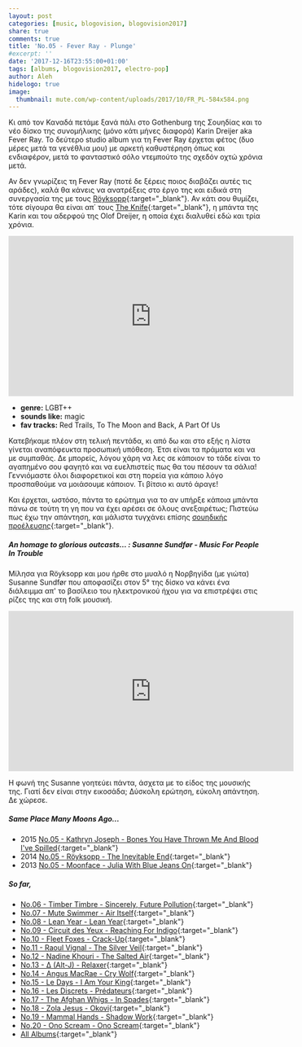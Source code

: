 ```yaml
---
layout: post
categories: [music, blogovision, blogovision2017]
share: true
comments: true
title: 'No.05 - Fever Ray - Plunge'
#excerpt: ''
date: '2017-12-16T23:55:00+01:00'
tags: [albums, blogovision2017, electro-pop]
author: Aleh
hidelogo: true
image:
  thumbnail: mute.com/wp-content/uploads/2017/10/FR_PL-584x584.png
---
```

Κι από τον Καναδά πετάμε ξανά πάλι στο Gothenburg της Σουηδίας και το νέο δίσκο της συνομήλικης (μόνο κάτι μήνες διαφορά) Karin Dreijer aka Fever Ray. Το δεύτερο studio album για τη Fever Ray έρχεται φέτος (δυο μέρες μετά τα γενέθλια μου) με αρκετή καθυστέρηση όπως και ενδιαφέρον, μετά το φανταστικό σόλο ντεμπούτο της σχεδόν οχτώ χρόνια μετά. 

Αν δεν γνωρίζεις τη Fever Ray (ποτέ δε ξέρεις ποιος διαβάζει αυτές τις αράδες), καλά θα κάνεις να ανατρέξεις στο έργο της και ειδικά στη συνεργασία της με τους [Röyksopp](https://www.youtube.com/watch?v=ADBKdSCbmiM){:target="_blank"}. Αν κάτι σου θυμίζει, τότε σίγουρα θα είναι απ΄ τους [The Knife](https://www.youtube.com/watch?v=6UeQLO43a2Y){:target="_blank"}, η μπάντα της Karin και του αδερφού της Olof Dreijer, η οποία έχει διαλυθεί εδώ και τρία χρόνια.

<iframe width="560" height="315" src="https://www.youtube.com/embed/dSiLUKx3Mjs?rel=0" frameborder="0" gesture="media" allow="encrypted-media" allowfullscreen></iframe>

* **genre:** LGBT++
* **sounds like:** magic
* **fav tracks:** Red Trails, To The Moon and Back, A Part Of Us

Κατεβήκαμε πλέον στη τελική πεντάδα, κι από δω και στο εξής η λίστα γίνεται αναπόφευκτα προσωπική υπόθεση. Έτσι είναι τα πράματα και να με συμπαθάς. Δε μπορείς, λόγου χάρη να λες σε κάποιον το τάδε είναι το αγαπημένο σου φαγητό και να ευελπιστείς πως θα του πέσουν τα σάλια! Γεννιόμαστε όλοι διαφορετικοί και στη πορεία για κάποιο λόγο προσπαθούμε να μοιάσουμε κάποιον. Τι βίτσιο κι αυτό άραγε! 

Και έρχεται, ωστόσο, πάντα το ερώτημα για το αν υπήρξε κάποια μπάντα πάνω σε τούτη τη γη που να έχει αρέσει σε όλους ανεξαιρέτως; Πιστεύω πως έχω την απάντηση, και μάλιστα τυγχάνει επίσης [σουηδικής προέλευσης](https://www.youtube.com/watch?v=iUrzicaiRLU){:target="_blank"}.

<div class="text-divider"></div>

##### <i class="fa fa-hand-o-right"></i> An homage to glorious outcasts... : Susanne Sundfør - Music For People In Trouble
Μίλησα για Röyksopp και μου ήρθε στο μυαλό η Νορβηγίδα (με γιώτα) Susanne Sundfør που αποφασίζει στον 5° της δίσκο να κάνει ένα διάλειμμα απ' το βασίλειο του ηλεκτρονικού ήχου για να επιστρέψει στις ρίζες της και στη folk μουσική.

<iframe width="560" height="315" src="https://www.youtube.com/embed/AuIZoe4liE0?rel=0" frameborder="0" gesture="media" allow="encrypted-media" allowfullscreen></iframe>

Η φωνή της Susanne γοητεύει πάντα, άσχετα με το είδος της μουσικής της. Γιατί δεν είναι στην εικοσάδα; Δύσκολη ερώτηση, εύκολη απάντηση. Δε χώρεσε.


##### <i class="fa fa-hand-o-right"></i> Same Place Many Moons Ago...

* 2015 [No.05 - Kathryn Joseph - Bones You Have Thrown Me And Blood I've Spilled](/music/blogovision/blogovision2015/blogovision2015-no05/){:target="_blank"}
* 2014 [No.05 - Röyksopp - The Inevitable End](/music/blogovision/blogovision2014/blogovision2014-no05/){:target="_blank"}
* 2013 [No.05 - Moonface - Julia With Blue Jeans On](/music/blogovision/blogovision2013/blogovision2013-no05/){:target="_blank"}

##### <i class="fa fa-hand-o-right"></i> So far,

* [No.06 - Timber Timbre - Sincerely, Future Pollution](/music/blogovision/blogovision2017/no06/){:target="_blank"}
* [No.07 - Mute Swimmer - Air Itself](/music/blogovision/blogovision2017/no07/){:target="_blank"}
* [No.08 - Lean Year - Lean Year](/music/blogovision/blogovision2017/no08/){:target="_blank"}
* [No.09 - Circuit des Yeux - Reaching For Indigo](/music/blogovision/blogovision2017/no09/){:target="_blank"}
* [No.10 - Fleet Foxes - Crack-Up](/music/blogovision/blogovision2017/no10/){:target="_blank"}
* [No.11 - Raoul Vignal - The Silver Veil](/music/blogovision/blogovision2017/no11/){:target="_blank"}
* [No.12 - Nadine Khouri - The Salted Air](/music/blogovision/blogovision2017/no12/){:target="_blank"}
* [No.13 - ∆ (Alt-J) - Relaxer](/music/blogovision/blogovision2017/no13/){:target="_blank"}
* [No.14 - Angus MacRae - Cry Wolf](/music/blogovision/blogovision2017/no14/){:target="_blank"}
* [No.15 - Le Days - I Am Your King](/music/blogovision/blogovision2017/no15/){:target="_blank"}
* [No.16 - Les Discrets - Prédateurs](/music/blogovision/blogovision2017/no16/){:target="_blank"}
* [No.17 - The Afghan Whigs - In Spades](/music/blogovision/blogovision2017/no17/){:target="_blank"}
* [No.18 - Zola Jesus - Okovi](/music/blogovision/blogovision2017/no18/){:target="_blank"}
* [No.19 - Mammal Hands - Shadow Work](/music/blogovision/blogovision2017/no19/){:target="_blank"}
* [No.20 - Ono Scream - Ono Scream](/music/blogovision/blogovision2017/no20/){:target="_blank"}
* [All Albums](/music/new-albums-2017/){:target="_blank"}